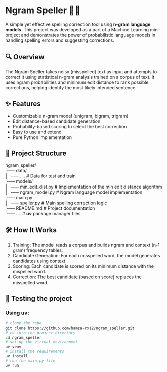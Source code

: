 # Ngram Speller 🧠📝

A simple yet effective spelling correction tool using **n-gram language models**. This project was developed as a part of a Machine Learning mini-project and demonstrates the power of probabilistic language models in handling spelling errors and suggesting corrections.

## 🔍 Overview

The Ngram Speller takes noisy (misspelled) text as input and attempts to correct it using statistical n-gram analysis trained on a corpus of text. It uses ngram probabilities and minimum edit distance to rank possible corrections, helping identify the most likely intended sentence.

## ✨ Features

- Customizable n-gram model (unigram, bigram, trigram)
- Edit distance-based candidate generation
- Probability-based scoring to select the best correction
- Easy to use and extend
- Pure Python implementation

## 📁 Project Structure

ngram_speller/ <br>
├── data/ <br>
│ └── .... # Data for test and train <br>
├── models/ <br>
│ └── min_edit_dist.py # Implementation of the min edit distance algorithm <br>
│ └── ngram_model.py # Ngram language model implementation <br>
├── main.py <br>
│ └── speller.py # Main spelling correction logic <br>
├── README.md # Project documentation<br>
└── .... # **uv** package manager files <br>

## 🛠 How It Works

1. Training: The model reads a corpus and builds ngram and context (n-1 gram) frequency tables.
2. Candidate Generation: For each misspelled word, the model generates candidates using context.
3. Scoring: Each candidate is scored on its minimum distance with the mispelled word.
4. Correction: The best candidate (based on score) replaces the misspelled word.

## 🚀 Testing the project

### Using uv:
```bash
# clone the repo
git clone https://github.com/hamza-rx12/ngram_speller.git    
# cd into the project directory
cd ngram_speller
# set up the virtual environment   
uv venv
# install the requirements   
uv install
# run the main.py file   
uv run    
```
